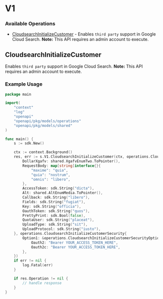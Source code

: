 # V1

### Available Operations

* [CloudsearchInitializeCustomer](#cloudsearchinitializecustomer) - Enables `third party` support in Google Cloud Search. **Note:** This API requires an admin account to execute.

## CloudsearchInitializeCustomer

Enables `third party` support in Google Cloud Search. **Note:** This API requires an admin account to execute.

### Example Usage

```go
package main

import(
	"context"
	"log"
	"openapi"
	"openapi/pkg/models/operations"
	"openapi/pkg/models/shared"
)

func main() {
    s := sdk.New()

    ctx := context.Background()
    res, err := s.V1.CloudsearchInitializeCustomer(ctx, operations.CloudsearchInitializeCustomerRequest{
        DollarXgafv: shared.XgafvEnumTwo.ToPointer(),
        RequestBody: map[string]interface{}{
            "maxime": "quia",
            "quia": "nostrum",
            "omnis": "libero",
        },
        AccessToken: sdk.String("dicta"),
        Alt: shared.AltEnumMedia.ToPointer(),
        Callback: sdk.String("libero"),
        Fields: sdk.String("fugiat"),
        Key: sdk.String("officia"),
        OauthToken: sdk.String("quos"),
        PrettyPrint: sdk.Bool(false),
        QuotaUser: sdk.String("placeat"),
        UploadType: sdk.String("sit"),
        UploadProtocol: sdk.String("iusto"),
    }, operations.CloudsearchInitializeCustomerSecurity{
        Option1: &operations.CloudsearchInitializeCustomerSecurityOption1{
            Oauth2: "Bearer YOUR_ACCESS_TOKEN_HERE",
            Oauth2c: "Bearer YOUR_ACCESS_TOKEN_HERE",
        },
    })
    if err != nil {
        log.Fatal(err)
    }

    if res.Operation != nil {
        // handle response
    }
}
```
